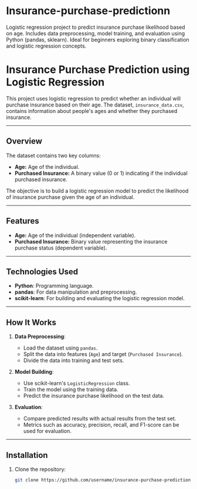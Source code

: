 # Insurance-purchase-predictionn
Logistic regression project to predict insurance purchase likelihood based on age. Includes data preprocessing, model training, and evaluation using Python (pandas, sklearn). Ideal for beginners exploring binary classification and logistic regression concepts.

# Insurance Purchase Prediction using Logistic Regression

This project uses logistic regression to predict whether an individual will purchase insurance based on their age. The dataset, `insurance_data.csv`, contains information about people's ages and whether they purchased insurance.

---

## Overview
The dataset contains two key columns:
- **Age:** Age of the individual.
- **Purchased Insurance:** A binary value (0 or 1) indicating if the individual purchased insurance.

The objective is to build a logistic regression model to predict the likelihood of insurance purchase given the age of an individual.

---

## Features
- **Age:** Age of the individual (independent variable).
- **Purchased Insurance:** Binary value representing the insurance purchase status (dependent variable).

---

## Technologies Used
- **Python**: Programming language.
- **pandas**: For data manipulation and preprocessing.
- **scikit-learn**: For building and evaluating the logistic regression model.

---

## How It Works
1. **Data Preprocessing**:
   - Load the dataset using `pandas`.
   - Split the data into features (`Age`) and target (`Purchased Insurance`).
   - Divide the data into training and test sets.

2. **Model Building**:
   - Use scikit-learn's `LogisticRegression` class.
   - Train the model using the training data.
   - Predict the insurance purchase likelihood on the test data.

3. **Evaluation**:
   - Compare predicted results with actual results from the test set.
   - Metrics such as accuracy, precision, recall, and F1-score can be used for evaluation.

---

## Installation
1. Clone the repository:
   ```bash
   git clone https://github.com/username/insurance-purchase-prediction.git

